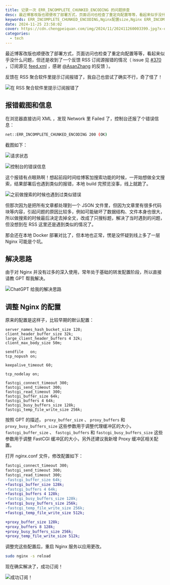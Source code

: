```yaml
---
title: 记录一次 ERR_INCOMPLETE_CHUNKED_ENCODING 的问题排查
desc: 最近博客改版也顺便改了部署方式，页面访问也检查了重定向配置等等，看起来似乎没什么问题，但还是收到了一个反馈 RSS 订阅源报错的情况，反馈在 RSS 聚合软件里提示订阅报错了，反馈在 RSS 聚合软件里提示订阅报错了，我自己也尝试了确实不行，奇了怪了！
keywords: ERR_INCOMPLETE_CHUNKED_ENCODING,Nginx配置size,Nginx ERR_INCOMPLETE_CHUNKED_ENCODING,RSS订阅失败
date: 2024-11-25 23:58:02
cover: https://cdn.chengpeiquan.com/img/2024/11/202411260003399.jpg?x-oss-process=image/interlace,1
categories:
  - tech
---
```


最近博客改版也顺便改了部署方式，页面访问也检查了重定向配置等等，看起来似乎没什么问题，但还是收到了一个反馈 RSS 订阅源报错的情况（ issue 见 [#370](https://github.com/chengpeiquan/chengpeiquan.com/issues/370) ，订阅源见 [feed.xml](https://chengpeiquan.com/feed.xml) ，感谢 [@AsanZhang](https://github.com/AsanZhang) 的反馈 ）。

反馈在 RSS 聚合软件里提示订阅报错了，我自己也尝试了确实不行，奇了怪了！

![在 RSS 聚合软件里提示订阅报错了](https://cdn.chengpeiquan.com/img/2024/11/202411260041359.jpg?x-oss-process=image/interlace,1)

## 报错截图和信息

在浏览器直接访问 XML ，发现 Network 里 Failed 了，控制台还报了个错误信息：

```bash
net::ERR_INCOMPLETE_CHUNKED_ENCODING 200 (OK)
```

截图如下：

![请求状态](https://cdn.chengpeiquan.com/img/2024/11/202411260038604.jpg?x-oss-process=image/interlace,1)

![控制台的错误信息](https://cdn.chengpeiquan.com/img/2024/11/202411260038606.jpg?x-oss-process=image/interlace,1)

这个报错有点眼熟啊！想起前段时间给博客加搜索功能的时候，一开始想做全文搜索，结果部署后也遇到类似的报错，本地 build 完预览没事，线上就跪了。

![之前做搜索的时候也遇到过类似错误](https://cdn.chengpeiquan.com/img/2024/11/202411261313239.jpg?x-oss-process=image/interlace,1)

但那次因为是把所有文章都处理到一个 JSON 文件里，但因为文章里有很多代码块等内容，引起问题的原因比较多，例如可能破坏了数据结构、文件本身也很大，所以做搜索的时候最后决定去掉全文，改成了只搜标题，解决了当时遇到的问题，但没想到在 RSS 这里还是遇到类似的情况了。

那会还在本地 Docker 部署对比了，但本地也正常，愣是没怀疑到线上多了一层 Nginx 可能是个坑。

## 解决思路

由于对 Nginx 并没有过多的深入使用，常年处于基础的转发配置阶段，所以直接请教 GPT 帮我解决。

![ChatGPT 给我的解决思路](https://cdn.chengpeiquan.com/img/2024/11/202411260112210.jpg?x-oss-process=image/interlace,1)

## 调整 Nginx 的配置

原来的配置是这样子，比较早期的默认配置：

```nginx
server_names_hash_bucket_size 128;
client_header_buffer_size 32k;
large_client_header_buffers 4 32k;
client_max_body_size 50m;

sendfile   on;
tcp_nopush on;

keepalive_timeout 60;

tcp_nodelay on;

fastcgi_connect_timeout 300;
fastcgi_send_timeout 300;
fastcgi_read_timeout 300;
fastcgi_buffer_size 64k;
fastcgi_buffers 4 64k;
fastcgi_busy_buffers_size 128k;
fastcgi_temp_file_write_size 256k;
```

按照 GPT 的描述， `proxy_buffer_size` 、 `proxy_buffers` 和 `proxy_busy_buffers_size` 这些参数用于调整代理缓冲区的大小， `fastcgi_buffer_size` 、 `fastcgi_buffers` 和 `fastcgi_busy_buffers_size` 这些参数用于调整 FastCGI 缓冲区的大小，另外还建议我新增 Proxy 缓冲区相关配置。

打开 nginx.conf 文件，修改配置如下：

```diff
fastcgi_connect_timeout 300;
fastcgi_send_timeout 300;
fastcgi_read_timeout 300;
-fastcgi_buffer_size 64k;
+fastcgi_buffer_size 128k;
-fastcgi_buffers 4 64k;
+fastcgi_buffers 4 128k;
-fastcgi_busy_buffers_size 128k;
+fastcgi_busy_buffers_size 256k;
-fastcgi_temp_file_write_size 256k;
+fastcgi_temp_file_write_size 512k;

+proxy_buffer_size 128k;
+proxy_buffers 8 128k;
+proxy_busy_buffers_size 256k;
+proxy_temp_file_write_size 512k;
```

调整完这些配置后，重启 Nginx 服务以应用更改。

```bash
sudo nginx -s reload
```

现在确实解决了，成功订阅！

![成功订阅！](https://cdn.chengpeiquan.com/img/2024/11/202411261331139.jpg?x-oss-process=image/interlace,1)
